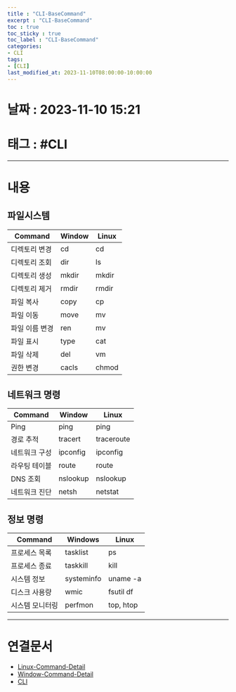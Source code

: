 ```yaml
---
title : "CLI-BaseCommand"
excerpt : "CLI-BaseCommand"
toc : true
toc_sticky : true
toc_label : "CLI-BaseCommand"
categories:
- CLI
tags:
- [CLI]
last_modified_at: 2023-11-10T08:00:00-10:00:00
---
```


# 날짜 : 2023-11-10 15:21

# 태그 : #CLI 
---

# 내용

## 파일시스템

|Command|Window|Linux|
|---|---|---|
|디렉토리 변경|cd|cd|
|디렉토리 조회|dir|ls|
|디렉토리 생성|mkdir|mkdir|
|디렉토리 제거|rmdir|rmdir|
|파일 복사|copy|cp|
|파일 이동|move|mv|
|파일 이름 변경|ren|mv|
|파일 표시|type|cat|
|파일 삭제|del|vm|
|권한 변경|cacls|chmod|

## 네트워크 명령

|Command|Window|Linux|
|---|---|---|
|Ping|ping|ping|
|경로 추적|tracert|traceroute|
|네트워크 구성|ipconfig|ipconfig|
|라우팅 테이블|route|route|
|DNS 조회|nslookup|nslookup|
|네트워크 진단|netsh|netstat|

## 정보 명령

|Command|Windows|Linux|
|---|---|---|
|프로세스 목록|tasklist|ps|
|프로세스 종료|taskkill|kill|
|시스템 정보|systeminfo|uname -a|
|디스크 사용량|wmic|fsutil df|
|시스템 모니터링|perfmon| top, htop|

---

# 연결문서
- [Linux-Command-Detail](../../CLI/CLI-Linux-Command-Detail)
- [Window-Command-Detail](../../CLI/CLI-Window-Command-Detail)
- [CLI](../../CLI/CLI-CLI)